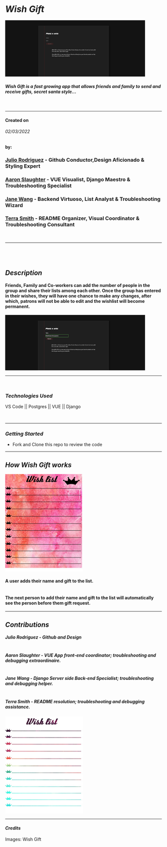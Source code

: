 # **_Wish Gift_**

<img src=img/wish_list05.png alt="wish-list-app" width="450" />

##### Wish Gift is a fast growing app that allows friends and family to send and receive gifts, secret santa style...

<br>

---

#### Created on

###### 02/03/2022

#### by:

### [Julio Rodriguez](https://github.com/julior0518) - Github Conductor,Design Aficionado & Styling Expert

### [Aaron Slaughter](https://github.com/aaronslaughter) - VUE Visualist, Django Maestro & Troubleshooting Specialist

### [Jane Wang](https://github.com/janemzwangnj) - Backend Virtuoso, List Analyst & Troubleshooting Wizard

### [Terra Smith](https://github.com/Terra-06) - README Organizer, Visual Coordinator & Troubleshooting Consultant


<br>

---

## <br>

## **_Description_**

#### Friends, Family and Co-workers can add the number of people in the group and share their lists among each other. Once the group has entered in their wishes, they will have one chance to make any changes, after which, patrons will not be able to edit and the wishlist will become permanent. <br>

<img src=img/wish_list04.png alt="wish-list-data-entry" width="450" />

---

<br>

### **_Technologies Used_**

VS Code || Postgres || VUE || Django

<br>

---

### **_Getting Started_**

-  Fork and Clone this repo to review the code


---

## **_How Wish Gift works_**

<img src=img/wish_list01.jpeg alt="wish-list-paper-pink" width="250" />

#### A user adds their name and gift to the list.<br><br>

#### The next person to add their name and gift to the list will automatically see the person before them gift request.

---

## **_*Contributions*_**


##### **_Julio Rodriguez_** - Github and Design<br><br>

##### **_Aaron Slaughter_** - VUE App front-end coordinator; troubleshooting and debugging extraordinaire. <br><br>

##### **_Jane Wang_** - Django Server side Back-end Specialist; troubleshooting and debugging helper. <br><br>

##### **_Terra Smith_** - README resolution; troubleshooting and debugging assistance. 

<img src=img/wish_list02.jpeg alt="wish-list-paper-white" width="250" />

<br>

---

#### **_Credits_**

Images:  Wish Gift
